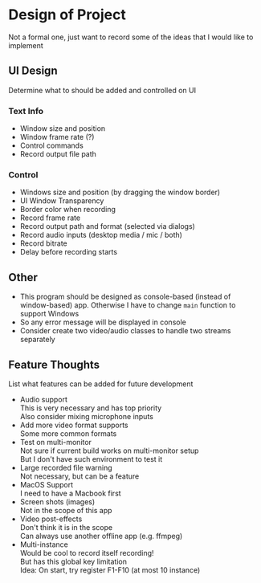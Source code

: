 # Design of Project

Not a formal one, just want to record some of the ideas that I would like to implement

## UI Design

Determine what to should be added and controlled on UI

### Text Info

* Window size and position  
* Window frame rate (?)  
* Control commands  
* Record output file path  


### Control

* Windows size and position (by dragging the window border)  
* UI Window Transparency  
* Border color when recording  
* Record frame rate  
* Record output path and format (selected via dialogs)  
* Record audio inputs (desktop media / mic / both)  
* Record bitrate  
* Delay before recording starts  

## Other

* This program should be designed as console-based (instead of window-based) app. Otherwise I have to change `main` function to support Windows  
* So any error message will be displayed in console  
* Consider create two video/audio classes to handle two streams separately  

## Feature Thoughts  

List what features can be added for future development  

* Audio support  
  This is very necessary and has top priority  
  Also consider mixing microphone inputs  
* Add more video format supports  
  Some more common formats  
* Test on multi-monitor  
  Not sure if current build works on multi-monitor setup  
  But I don't have such environment to test it  
* Large recorded file warning  
  Not necessary, but can be a feature    
* MacOS Support  
  I need to have a Macbook first  
* Screen shots (images)  
  Not in the scope of this app  
* Video post-effects  
  Don't think it is in the scope  
  Can always use another offline app (e.g. ffmpeg)  
* Multi-instance  
  Would be cool to record itself recording!  
  But has this global key limitation  
  Idea: On start, try register F1-F10 (at most 10 instance)  